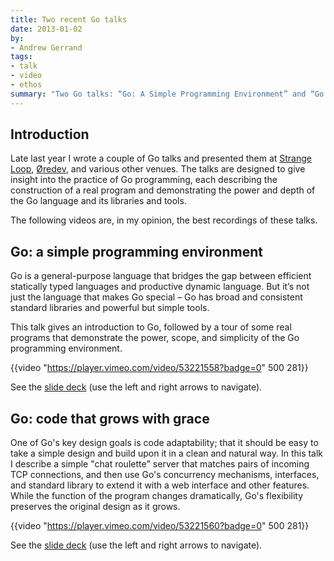 ```yaml
---
title: Two recent Go talks
date: 2013-01-02
by:
- Andrew Gerrand
tags:
- talk
- video
- ethos
summary: "Two Go talks: “Go: A Simple Programming Environment” and “Go: Code That Grows With Grace”."
---
```


## Introduction

Late last year I wrote a couple of Go talks and presented them at [Strange Loop](http://thestrangeloop.com/),
[Øredev](http://oredev.com), and various other venues.
The talks are designed to give insight into the practice of Go programming,
each describing the construction of a real program and demonstrating the
power and depth of the Go language and its libraries and tools.

The following videos are, in my opinion, the best recordings of these talks.

## Go: a simple programming environment

Go is a general-purpose language that bridges the gap between efficient
statically typed languages and productive dynamic language.
But it’s not just the language that makes Go special – Go has broad
and consistent standard libraries and powerful but simple tools.

This talk gives an introduction to Go, followed by a tour of some real programs
that demonstrate the power,
scope, and simplicity of the Go programming environment.

{{video "https://player.vimeo.com/video/53221558?badge=0" 500 281}}

See the [slide deck](https://talks.golang.org/2012/simple.slide) (use the left and right arrows to navigate).

## Go: code that grows with grace

One of Go's key design goals is code adaptability;
that it should be easy to take a simple design and build upon it in a clean and natural way.
In this talk I describe a simple "chat roulette" server that matches pairs
of incoming TCP connections,
and then use Go's concurrency mechanisms,
interfaces, and standard library to extend it with a web interface and other features.
While the function of the program changes dramatically,
Go's flexibility preserves the original design as it grows.

{{video "https://player.vimeo.com/video/53221560?badge=0" 500 281}}

See the [slide deck](https://talks.golang.org/2012/chat.slide) (use the left and right arrows to navigate).

